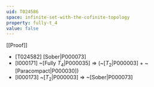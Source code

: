 ```yaml
---
uid: T024586
space: infinite-set-with-the-cofinite-topology
property: fully-t_4
value: false
---
```

[[Proof]]

* [T024582] [Sober|P000073]
* [I000171] ~[Fully $T_4$|P000035] => (~[$T_2$|P000003] + ~[Paracompact|P000030])
* [I000173] ~[$T_2$|P000003] => ~[Sober|P000073]


